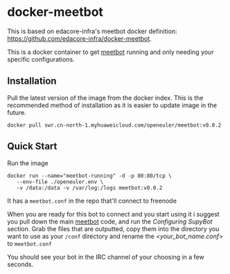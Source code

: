 # docker-meetbot

This is based on edacore-infra's meetbot docker definition: https://github.com/edacore-infra/docker-meetbot.

This is a docker container to get [meetbot](https://wiki.debian.org/MeetBot) running and only needing your specific configurations.

## Installation

Pull the latest version of the image from the docker index. This is the recommended method of installation as it is easier to update image in the future.

```
docker pull swr.cn-north-1.myhuaweicloud.com/openeuler/meetbot:v0.0.2
```

## Quick Start

Run the image

```
docker run --name="meetbot-running" -d -p 80:80/tcp \
   --env-file ./openeuler.env \
   -v /data:/data -v /var/log:/logs meetbot:v0.0.2
```

It has  a `meetbot.conf` in the repo that'll connect to freenode

When you are ready for this bot to connect and you start using it i suggest
you pull down the main [meetbot](https://wiki.debian.org/MeetBot) code, and
run the _Configuring SupyBot_ section. Grab the files that are outputted, copy
them into the directory you want to use as your `/conf` directory and rename the
_<your_bot_name.conf>_ to `meetbot.conf`

You should see your bot in the IRC channel of your choosing in a few seconds.
